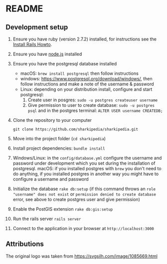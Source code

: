 # README

## Development setup

1. Ensure you have ruby (version 2.7.2) installed, for instructions see the
   [Install Rails Howto](http://installrails.com).
1. Ensure you have [node.js](https://nodejs.org/en/) installed
1. Ensure you have the postgresql database installed 
    - macOS: `brew install postgresql` then follow instructions
    - windows: https://www.postgresql.org/download/windows/, then follow
      instructions and make a note of the username & password
    - Linux: depending on your distribution install, configure and start
      postgresql:
	  	 1. Create user in posgres: `sudo -u postgres createuser username`
		 1. Give permission to user to create database:  `sudo -u postgres psql` and in the postgres terminal: `ALTER USER username CREATEDB;`

1. Clone the repository to your computer
   ```
   git clone https://github.com/sharkipedia/sharkipedia.git
   ```
1. Move into the project folder (`cd sharkipedia`)
1. Install project dependencies: `bundle install`
1. Windows/Linux: in the `config/database.yml` configure the username and
   password under development which you set during the installation of
   postgresql.
   macOS: if you installed postgres with `brew` you don't need to do anything,
   if you installed postgres in another way you might have to configure
   a username and password
1. Initialize the database `rake db:setup` (if this command throws an `role "username" does not exist` or `permission denied to create database` error, see above to create postgres user and give permission)
1. Enable the PostGIS extension `rake db:gis:setup`
1. Run the rails server `rails server`
1. Connect to the application in your browser at `http://localhost:3000`


## Attributions

The original logo was taken from https://svgsilh.com/image/1085669.html
